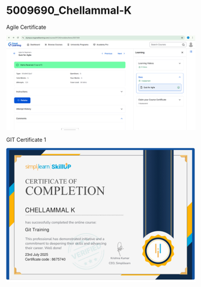 # 5009690_Chellammal-K

Agile Certificate

![Agile certificates](SDLC/Agile_certificates.png)

GIT Certificate 1

![GIT Training](GIT/GIT_Training.jpg)